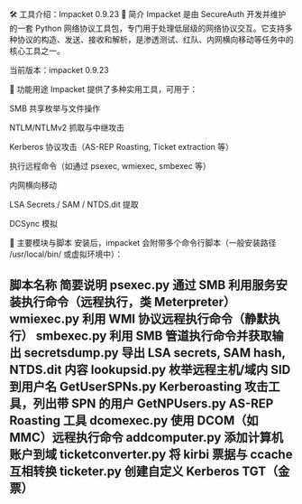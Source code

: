 🛠 工具介绍：Impacket 0.9.23
📌 简介
Impacket 是由 SecureAuth 开发并维护的一套 Python 网络协议工具包，专门用于处理低层级的网络协议交互。它支持多种协议的构造、发送、接收和解析，是渗透测试、红队、内网横向移动等任务中的核心工具之一。

当前版本：impacket 0.9.23

🎯 功能用途
Impacket 提供了多种实用工具，可用于：

SMB 共享枚举与文件操作

NTLM/NTLMv2 抓取与中继攻击

Kerberos 协议攻击（AS-REP Roasting, Ticket extraction 等）

执行远程命令（如通过 psexec, wmiexec, smbexec 等）

内网横向移动

LSA Secrets / SAM / NTDS.dit 提取

DCSync 模拟

🧩 主要模块与脚本
安装后，impacket 会附带多个命令行脚本（一般安装路径 /usr/local/bin/ 或虚拟环境中）：


脚本名称	简要说明
psexec.py	通过 SMB 利用服务安装执行命令（远程执行，类 Meterpreter）
wmiexec.py	利用 WMI 协议远程执行命令（静默执行）
smbexec.py	利用 SMB 管道执行命令并获取输出
secretsdump.py	导出 LSA secrets, SAM hash, NTDS.dit 内容
lookupsid.py	枚举远程主机/域内 SID 到用户名
GetUserSPNs.py	Kerberoasting 攻击工具，列出带 SPN 的用户
GetNPUsers.py	AS-REP Roasting 工具
dcomexec.py	使用 DCOM（如 MMC）远程执行命令
addcomputer.py	添加计算机账户到域
ticketconverter.py	将 kirbi 票据与 ccache 互相转换
ticketer.py	创建自定义 Kerberos TGT（金票）
--------------------------------------------------------------------------------------
